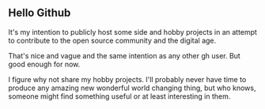 ## Hello Github
It's my intention to publicly host some side and hobby projects in an attempt to contribute to the open source community and the digital age.


That's nice and vague and the same intention as any other gh user. But good enough for now.


I figure why not share my hobby projects. I'll probably never have time to produce any amazing new wonderful world changing thing, but who knows, someone might find something useful or at least interesting in them.

